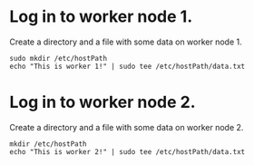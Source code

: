 # Log in to worker node 1.
Create a directory and a file with some data on worker node 1.
```
sudo mkdir /etc/hostPath
echo "This is worker 1!" | sudo tee /etc/hostPath/data.txt
```

# Log in to worker node 2.
Create a directory and a file with some data on worker node 2.
```
mkdir /etc/hostPath
echo "This is worker 2!" | sudo tee /etc/hostPath/data.txt
```
